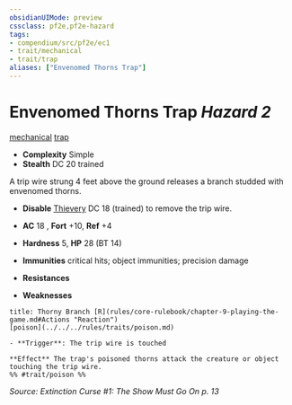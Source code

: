 ```yaml
---
obsidianUIMode: preview
cssclass: pf2e,pf2e-hazard
tags:
- compendium/src/pf2e/ec1
- trait/mechanical
- trait/trap
aliases: ["Envenomed Thorns Trap"]
---
```

# Envenomed Thorns Trap *Hazard 2*  
[mechanical](rules/traits/mechanical.md)  [trap](rules/traits/trap.md)  

- **Complexity** Simple
- **Stealth** DC 20 trained  

A trip wire strung 4 feet above the ground releases a branch studded with envenomed thorns.

- **Disable** [Thievery](../../skills.md#Thievery) DC 18 (trained) to remove the trip wire.  

- **AC** 18 , **Fort** +10, **Ref** +4
- **Hardness** 5, **HP** 28 (BT 14)
- **Immunities** critical hits; object immunities; precision damage
- **Resistances** 
- **Weaknesses** 
     
```ad-embed-ability
title: Thorny Branch [R](rules/core-rulebook/chapter-9-playing-the-game.md#Actions "Reaction")
[poison](../../../rules/traits/poison.md)  

- **Trigger**: The trip wire is touched

**Effect** The trap's poisoned thorns attack the creature or object touching the trip wire.  
%% #trait/poison %%
```

*Source: Extinction Curse #1: The Show Must Go On p. 13*
